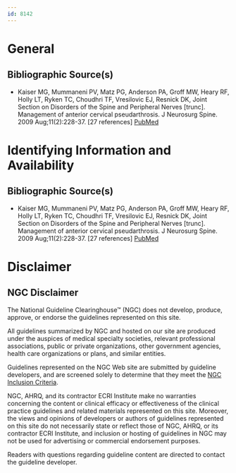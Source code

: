 ```yaml
---
id: 8142
---
```


# General

## Bibliographic Source(s)

- Kaiser MG, Mummaneni PV, Matz PG, Anderson PA, Groff MW, Heary RF, Holly LT, Ryken TC, Choudhri TF, Vresilovic EJ, Resnick DK, Joint Section on Disorders of the Spine and Peripheral Nerves [trunc]. Management of anterior cervical pseudarthrosis. J Neurosurg Spine. 2009 Aug;11(2):228-37. [27 references] [ PubMed ](http://www.ncbi.nlm.nih.gov/entrez/query.fcgi?cmd=Retrieve&db=pubmed&dopt=Abstract&list_uids=19769502)

# Identifying Information and Availability

## Bibliographic Source(s)

- Kaiser MG, Mummaneni PV, Matz PG, Anderson PA, Groff MW, Heary RF, Holly LT, Ryken TC, Choudhri TF, Vresilovic EJ, Resnick DK, Joint Section on Disorders of the Spine and Peripheral Nerves [trunc]. Management of anterior cervical pseudarthrosis. J Neurosurg Spine. 2009 Aug;11(2):228-37. [27 references] [ PubMed ](http://www.ncbi.nlm.nih.gov/entrez/query.fcgi?cmd=Retrieve&db=pubmed&dopt=Abstract&list_uids=19769502)

# Disclaimer

## NGC Disclaimer

The National Guideline Clearinghouse™ (NGC) does not develop, produce, approve, or endorse the guidelines represented on this site.

All guidelines summarized by NGC and hosted on our site are produced under the auspices of medical specialty societies, relevant professional associations, public or private organizations, other government agencies, health care organizations or plans, and similar entities.

Guidelines represented on the NGC Web site are submitted by guideline developers, and are screened solely to determine that they meet the [NGC Inclusion Criteria](/help-and-about/summaries/inclusion-criteria).

NGC, AHRQ, and its contractor ECRI Institute make no warranties concerning the content or clinical efficacy or effectiveness of the clinical practice guidelines and related materials represented on this site. Moreover, the views and opinions of developers or authors of guidelines represented on this site do not necessarily state or reflect those of NGC, AHRQ, or its contractor ECRI Institute, and inclusion or hosting of guidelines in NGC may not be used for advertising or commercial endorsement purposes.

Readers with questions regarding guideline content are directed to contact the guideline developer.

